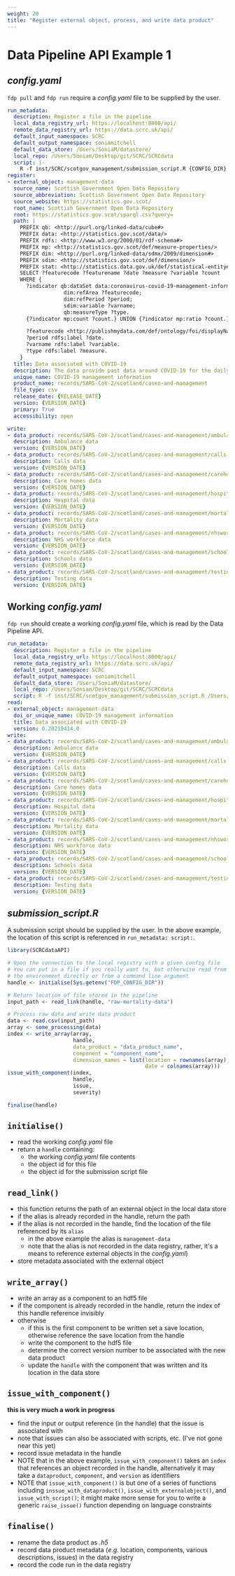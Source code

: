 ```yaml
---
weight: 20
title: "Register external object, process, and write data product"
---
```


# Data Pipeline API Example 1

## *config.yaml*

`fdp pull` and `fdp run` require a *config.yaml* file to be supplied by the user.

```yaml
run_metadata:
  description: Register a file in the pipeline
  local_data_registry_url: https://localhost:8000/api/
  remote_data_registry_url: https://data.scrc.uk/api/
  default_input_namespace: SCRC
  default_output_namespace: soniamitchell
  default_data_store: /Users/SoniaM/datastore/
  local_repo: /Users/Soniam/Desktop/git/SCRC/SCRCdata
  script: |- 
    R -f inst/SCRC/scotgov_management/submission_script.R {CONFIG_DIR}
register:
- external_object: management-data
  source_name: Scottish Government Open Data Repository
  source_abbreviation: Scottish Government Open Data Repository
  source_website: https://statistics.gov.scot/
  root_name: Scottish Government Open Data Repository
  root: https://statistics.gov.scot/sparql.csv?query=
  path: |
    PREFIX qb: <http://purl.org/linked-data/cube#>
    PREFIX data: <http://statistics.gov.scot/data/>
    PREFIX rdfs: <http://www.w3.org/2000/01/rdf-schema#>
    PREFIX mp: <http://statistics.gov.scot/def/measure-properties/>
    PREFIX dim: <http://purl.org/linked-data/sdmx/2009/dimension#>
    PREFIX sdim: <http://statistics.gov.scot/def/dimension/>
    PREFIX stat: <http://statistics.data.gov.uk/def/statistical-entity#>
    SELECT ?featurecode ?featurename ?date ?measure ?variable ?count
    WHERE {
      ?indicator qb:dataSet data:coronavirus-covid-19-management-information;
                  dim:refArea ?featurecode;
                  dim:refPeriod ?period;
                  sdim:variable ?varname;
                  qb:measureType ?type.
      {?indicator mp:count ?count.} UNION {?indicator mp:ratio ?count.}

      ?featurecode <http://publishmydata.com/def/ontology/foi/displayName> ?featurename.
      ?period rdfs:label ?date.
      ?varname rdfs:label ?variable.
      ?type rdfs:label ?measure.
    }
  title: Data associated with COVID-19
  description: The data provide past data around COVID-19 for the daily updates provided by the Scottish Government.
  unique_name: COVID-19 management information
  product_name: records/SARS-CoV-2/scotland/cases-and-management
  file_type: csv
  release_date: {RELEASE_DATE}
  version: {VERSION_DATE}
  primary: True
  accessibility: open

write:
- data_product: records/SARS-CoV-2/scotland/cases-and-management/ambulance
  description: Ambulance data
  version: {VERSION_DATE}
- data_product: records/SARS-CoV-2/scotland/cases-and-management/calls
  description: Calls data
  version: {VERSION_DATE}
- data_product: records/SARS-CoV-2/scotland/cases-and-management/carehomes
  description: Care homes data
  version: {VERSION_DATE}
- data_product: records/SARS-CoV-2/scotland/cases-and-management/hospital
  description: Hospital data
  version: {VERSION_DATE}
- data_product: records/SARS-CoV-2/scotland/cases-and-management/mortality
  description: Mortality data
  version: {VERSION_DATE}
- data_product: records/SARS-CoV-2/scotland/cases-and-management/nhsworkforce
  description: NHS workforce data
  version: {VERSION_DATE}
- data_product: records/SARS-CoV-2/scotland/cases-and-management/schools
  description: Schools data
  version: {VERSION_DATE}
- data_product: records/SARS-CoV-2/scotland/cases-and-management/testing
  description: Testing data
  version: {VERSION_DATE}
```

## Working *config.yaml*

`fdp run` should create a working *config.yaml* file, which is read by the Data Pipeline API.

```yaml
run_metadata:
  description: Register a file in the pipeline
  local_data_registry_url: https://localhost:8000/api/
  remote_data_registry_url: https://data.scrc.uk/api/
  default_input_namespace: SCRC
  default_output_namespace: soniamitchell
  default_data_store: /Users/SoniaM/datastore/
  local_repo: /Users/Soniam/Desktop/git/SCRC/SCRCdata
  script: R -f inst/SCRC/scotgov_management/submission_script.R /Users/SoniaM/datastore/coderun/20210511-231444/
read:
- external_object: management-data
  doi_or_unique_name: COVID-19 management information
  title: Data associated with COVID-19
  version: 0.20210414.0
write:
- data_product: records/SARS-CoV-2/scotland/cases-and-management/ambulance
  description: Ambulance data
  version: {VERSION_DATE}
- data_product: records/SARS-CoV-2/scotland/cases-and-management/calls
  description: Calls data
  version: {VERSION_DATE}
- data_product: records/SARS-CoV-2/scotland/cases-and-management/carehomes
  description: Care homes data
  version: {VERSION_DATE}
- data_product: records/SARS-CoV-2/scotland/cases-and-management/hospital
  description: Hospital data
  version: {VERSION_DATE}
- data_product: records/SARS-CoV-2/scotland/cases-and-management/mortality
  description: Mortality data
  version: {VERSION_DATE}
- data_product: records/SARS-CoV-2/scotland/cases-and-management/nhsworkforce
  description: NHS workforce data
  version: {VERSION_DATE}
- data_product: records/SARS-CoV-2/scotland/cases-and-management/schools
  description: Schools data
  version: {VERSION_DATE}
- data_product: records/SARS-CoV-2/scotland/cases-and-management/testing
  description: Testing data
  version: {VERSION_DATE}
```

## *submission_script.R*

A submission script should be supplied by the user. In the above example, the location of this script is referenced in `run_metadata: script:`.

```R
library(SCRCdataAPI)

# Open the connection to the local registry with a given config file
# You can put in a file if you really want to, but otherwise read from 
# the environment directly or from a command line argument
handle <- initialise(Sys.getenv("FDP_CONFIG_DIR"))

# Return location of file stored in the pipeline
input_path <- read_link(handle, "raw-mortality-data")

# Process raw data and write data product
data <- read.csv(input_path)
array <- some_processing(data)
index <- write_array(array, 
                     handle, 
                     data_product = "data_product_name", 
                     component = "component_name",
                     dimension_names = list(location = rownames(array),
                                            date = colnames(array)))
issue_with_component(index,
                     handle,
                     issue,
                     severity)

finalise(handle)
```

## `initialise()`

- read the working *config.yaml* file
- return a `handle` containing:
  - the working *config.yaml* file contents
  - the object id for this file
  - the object id for the submission script file

## `read_link()`

- this function returns the path of an external object in the local data store
- if the alias is already recorded in the handle, return the path
- if the alias is not recorded in the handle, find the location of the file referenced by its `alias`
  - in the above example the alias is `management-data`
  - note that the alias is not recorded in the data registry, rather, it's a means to reference external objects in the *config.yaml*)
- store metadata associated with the external object

## `write_array()`

- write an array as a component to an hdf5 file
- if the component is already recorded in the handle, return the index of this handle reference invisibly
- otherwise
  - if this is the first component to be written set a save location, otherwise reference the save location from the handle
  - write the component to the hdf5 file
  - determine the correct version number to be associated with the new data product
  - update the `handle` with the component that was written and its location in the data store

## `issue_with_component()`

**this is very much a work in progress**
- find the input or output reference (in the handle) that the issue is associated with
- note that issues can also be associated with scripts, etc. (I've not gone near this yet)
- record issue metadata in the handle
- NOTE that in the above example, `issue_with_component()` takes an `index` that references an object recorded in the handle, alternatively it may take a `dataproduct`, `component`, and `version` as identifiers
- NOTE that `issue_with_component()` is but one of a series of functions including `inssue_with_dataproduct()`, `issue_with_externalobject()`, and `issue_with_script()`; it might make more sense for you to write a generic `raise_issue()` function depending on language constraints

## `finalise()`

- rename the data product as *<hash>.h5*
- record data product metadata (*e.g.* location, components, various descriptions, issues) in the data registry
- record the code run in the data registry
